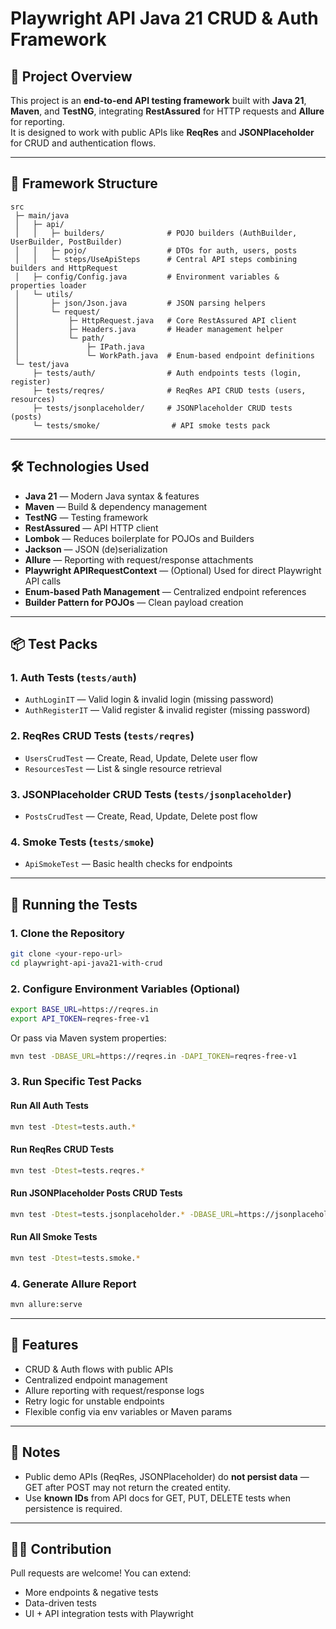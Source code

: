 # Playwright API Java 21 CRUD & Auth Framework

## 📌 Project Overview
This project is an **end-to-end API testing framework** built with **Java 21**, **Maven**, and **TestNG**, integrating **RestAssured** for HTTP requests and **Allure** for reporting.  
It is designed to work with public APIs like **ReqRes** and **JSONPlaceholder** for CRUD and authentication flows.

---

## 📂 Framework Structure

```
src
 ├─ main/java
 │   ├─ api/
 │   │   ├─ builders/              # POJO builders (AuthBuilder, UserBuilder, PostBuilder)
 │   │   ├─ pojo/                  # DTOs for auth, users, posts
 │   │   └─ steps/UseApiSteps      # Central API steps combining builders and HttpRequest
 │   ├─ config/Config.java         # Environment variables & properties loader
 │   └─ utils/
 │       ├─ json/Json.java         # JSON parsing helpers
 │       └─ request/
 │           ├─ HttpRequest.java   # Core RestAssured API client
 │           ├─ Headers.java       # Header management helper
 │           └─ path/
 │               ├─ IPath.java
 │               └─ WorkPath.java  # Enum-based endpoint definitions
 └─ test/java
     ├─ tests/auth/                # Auth endpoints tests (login, register)
     ├─ tests/reqres/              # ReqRes API CRUD tests (users, resources)
     ├─ tests/jsonplaceholder/     # JSONPlaceholder CRUD tests (posts)
     └─ tests/smoke/                # API smoke tests pack
```

---

## 🛠 Technologies Used
- **Java 21** — Modern Java syntax & features
- **Maven** — Build & dependency management
- **TestNG** — Testing framework
- **RestAssured** — API HTTP client
- **Lombok** — Reduces boilerplate for POJOs and Builders
- **Jackson** — JSON (de)serialization
- **Allure** — Reporting with request/response attachments
- **Playwright APIRequestContext** — (Optional) Used for direct Playwright API calls
- **Enum-based Path Management** — Centralized endpoint references
- **Builder Pattern for POJOs** — Clean payload creation

---

## 📦 Test Packs

### 1. **Auth Tests** (`tests/auth`)
- `AuthLoginIT` — Valid login & invalid login (missing password)
- `AuthRegisterIT` — Valid register & invalid register (missing password)

### 2. **ReqRes CRUD Tests** (`tests/reqres`)
- `UsersCrudTest` — Create, Read, Update, Delete user flow
- `ResourcesTest` — List & single resource retrieval

### 3. **JSONPlaceholder CRUD Tests** (`tests/jsonplaceholder`)
- `PostsCrudTest` — Create, Read, Update, Delete post flow

### 4. **Smoke Tests** (`tests/smoke`)
- `ApiSmokeTest` — Basic health checks for endpoints

---

## 🔄 Running the Tests

### 1. Clone the Repository
```bash
git clone <your-repo-url>
cd playwright-api-java21-with-crud
```

### 2. Configure Environment Variables (Optional)
```bash
export BASE_URL=https://reqres.in
export API_TOKEN=reqres-free-v1
```

Or pass via Maven system properties:
```bash
mvn test -DBASE_URL=https://reqres.in -DAPI_TOKEN=reqres-free-v1
```

### 3. Run Specific Test Packs

#### Run All Auth Tests
```bash
mvn test -Dtest=tests.auth.*
```

#### Run ReqRes CRUD Tests
```bash
mvn test -Dtest=tests.reqres.*
```

#### Run JSONPlaceholder Posts CRUD Tests
```bash
mvn test -Dtest=tests.jsonplaceholder.* -DBASE_URL=https://jsonplaceholder.typicode.com
```

#### Run All Smoke Tests
```bash
mvn test -Dtest=tests.smoke.*
```

### 4. Generate Allure Report
```bash
mvn allure:serve
```

---

## 🚀 Features
- CRUD & Auth flows with public APIs
- Centralized endpoint management
- Allure reporting with request/response logs
- Retry logic for unstable endpoints
- Flexible config via env variables or Maven params

---

## 📌 Notes
- Public demo APIs (ReqRes, JSONPlaceholder) do **not persist data** — GET after POST may not return the created entity.
- Use **known IDs** from API docs for GET, PUT, DELETE tests when persistence is required.

---

## 👨‍💻 Contribution
Pull requests are welcome! You can extend:
- More endpoints & negative tests
- Data-driven tests
- UI + API integration tests with Playwright
